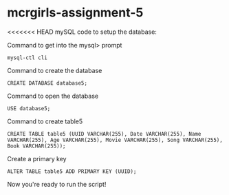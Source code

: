 # mcrgirls-assignment-5

<<<<<<< HEAD
mySQL code to setup the database:

Command to get into the mysql> prompt

`mysql-ctl cli`

Command to create the database

`CREATE DATABASE database5;`

Command to open the database

`USE database5;`

Command to create table5

`CREATE TABLE table5 (UUID VARCHAR(255), Date VARCHAR(255), Name VARCHAR(255), Age VARCHAR(255), Movie VARCHAR(255), Song VARCHAR(255), Book VARCHAR(255)); `

Create a primary key

`ALTER TABLE table5 ADD PRIMARY KEY (UUID);`

Now you're ready to run the script!

